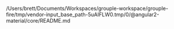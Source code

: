 /Users/brett/Documents/Workspaces/grouple-workspace/grouple-fire/tmp/vendor-input_base_path-5uAIFLW0.tmp/0/@angular2-material/core/README.md